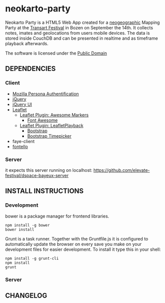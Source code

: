 neokarto-party
==============

Neokarto Party is a HTML5 Web App created for a [neogeographic](https://en.wikipedia.org/wiki/Neogeography) Mapping Party at the [Transart Festival](http://transart.it/) in Bozen on September the 14th. It collects notes, imates and geolocations from users mobile devices. The data is stored inside CouchDB and can be presented in realtime and as timeframe playback afterwards.

The software is licensed under the [Public Domain](http://unlicense.org/)

## DEPENDENCIES
### Client
- [Mozilla Persona Authentification](https://www.persona.org/)
- [jQuery](http://jquery.com/)
- [jQuery UI](http://jqueryui.com/)
- [Leaflet](http://leafletjs.com/)
	- [Leaflet Plugin: Awesome Markers]()
		- [Font Awesome](http://fortawesome.github.io/Font-Awesome/)
	- [Leaflet Plugin: LeafletPlayback](https://github.com/hallahan/LeafletPlayback)
		- [Bootstrap](http://getbootstrap.com/)
		- [Bootstrap Timepicker](http://jdewit.github.io/bootstrap-timepicker/)
- faye-client
- [fontello](http://fontello.com)

### Server
it expects this server running on localhost:
https://github.com/elevate-festival/dspace-bayeux-server

## INSTALL INSTRUCTIONS

### Development
bower is a package manager for frontend libraries.
```shell
npm install -g bower
bower install
```

Grunt is a task runner. Together with the Gruntfile.js it is configured to automatically update the browser on every save you make on your development files for easier development. To install it type this in your shell:
```shell
npm install -g grunt-cli
npm install
grunt
```

### Server



## CHANGELOG



<!--
# Presentation
- Heatmap
- Timeslider
- Headquarter


# todo
- copyright issues avatars
- documentation
- add PubSub
-->

